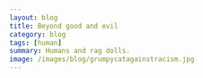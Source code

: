 ```yaml
---
layout: blog
title: Beyond good and evil
category: blog
tags: [human]  
summary: Humans and rag dolls.
image: /images/blog/grumpycatagainstracism.jpg
---
```

